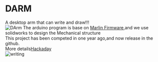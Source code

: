# DARM
A desktop arm that can write and draw!!!  
![DArm](https://ws3.sinaimg.cn/large/006tKfTcgy1fl730i46jcj30rs0rsmzx.jpg)
The arduino program is base on [Marlin Firmware](https://github.com/MarlinFirmware/Marlin),and we use solidworks to design the Mechanical structure  
This project has been competed in one year ago,and now release in the github.   
More details[Hackaday](https://hackaday.io/project/28264-darm)  
 ![writing](https://ws4.sinaimg.cn/large/006tKfTcgy1fl73ryt4ppg30dw0dw7wi.gif)
